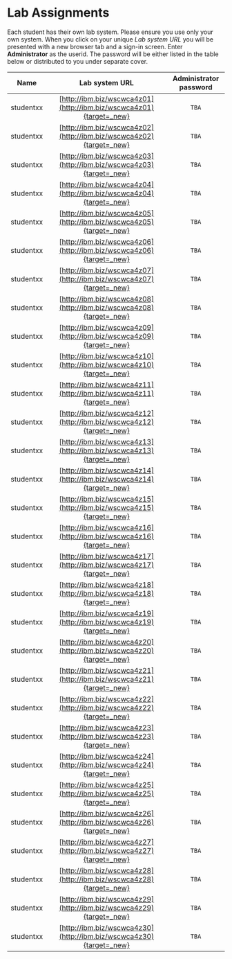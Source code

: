 # Lab Assignments

Each student has their own lab system.   Please ensure you use only your own system.  When you click on your unique *Lab system URL* you will be presented with a new browser tab and a sign-in screen.   Enter **Administrator** as the userid. The password will be either listed in the table below or distributed to you under separate cover.

|Name|Lab system URL |Administrator password|
|:--:|:-------------:|:--------------------:|
|studentxx|[http://ibm.biz/wscwca4z01](http://ibm.biz/wscwca4z01){target=_new}|`TBA`|
|studentxx|[http://ibm.biz/wscwca4z02](http://ibm.biz/wscwca4z02){target=_new}|`TBA`|
|studentxx|[http://ibm.biz/wscwca4z03](http://ibm.biz/wscwca4z03){target=_new}|`TBA`|
|studentxx|[http://ibm.biz/wscwca4z04](http://ibm.biz/wscwca4z04){target=_new}|`TBA`|
|studentxx|[http://ibm.biz/wscwca4z05](http://ibm.biz/wscwca4z05){target=_new}|`TBA`|
|studentxx|[http://ibm.biz/wscwca4z06](http://ibm.biz/wscwca4z06){target=_new}|`TBA`|
|studentxx|[http://ibm.biz/wscwca4z07](http://ibm.biz/wscwca4z07){target=_new}|`TBA`|
|studentxx|[http://ibm.biz/wscwca4z08](http://ibm.biz/wscwca4z08){target=_new}|`TBA`|
|studentxx|[http://ibm.biz/wscwca4z09](http://ibm.biz/wscwca4z09){target=_new}|`TBA`|
|studentxx|[http://ibm.biz/wscwca4z10](http://ibm.biz/wscwca4z10){target=_new}|`TBA`|
|studentxx|[http://ibm.biz/wscwca4z11](http://ibm.biz/wscwca4z11){target=_new}|`TBA`|
|studentxx|[http://ibm.biz/wscwca4z12](http://ibm.biz/wscwca4z12){target=_new}|`TBA`|
|studentxx|[http://ibm.biz/wscwca4z13](http://ibm.biz/wscwca4z13){target=_new}|`TBA`|
|studentxx|[http://ibm.biz/wscwca4z14](http://ibm.biz/wscwca4z14){target=_new}|`TBA`|
|studentxx|[http://ibm.biz/wscwca4z15](http://ibm.biz/wscwca4z15){target=_new}|`TBA`|
|studentxx|[http://ibm.biz/wscwca4z16](http://ibm.biz/wscwca4z16){target=_new}|`TBA`|
|studentxx|[http://ibm.biz/wscwca4z17](http://ibm.biz/wscwca4z17){target=_new}|`TBA`|
|studentxx|[http://ibm.biz/wscwca4z18](http://ibm.biz/wscwca4z18){target=_new}|`TBA`|
|studentxx|[http://ibm.biz/wscwca4z19](http://ibm.biz/wscwca4z19){target=_new}|`TBA`|
|studentxx|[http://ibm.biz/wscwca4z20](http://ibm.biz/wscwca4z20){target=_new}|`TBA`|
|studentxx|[http://ibm.biz/wscwca4z21](http://ibm.biz/wscwca4z21){target=_new}|`TBA`|
|studentxx|[http://ibm.biz/wscwca4z22](http://ibm.biz/wscwca4z22){target=_new}|`TBA`|
|studentxx|[http://ibm.biz/wscwca4z23](http://ibm.biz/wscwca4z23){target=_new}|`TBA`|
|studentxx|[http://ibm.biz/wscwca4z24](http://ibm.biz/wscwca4z24){target=_new}|`TBA`|
|studentxx|[http://ibm.biz/wscwca4z25](http://ibm.biz/wscwca4z25){target=_new}|`TBA`|
|studentxx|[http://ibm.biz/wscwca4z26](http://ibm.biz/wscwca4z26){target=_new}|`TBA`|
|studentxx|[http://ibm.biz/wscwca4z27](http://ibm.biz/wscwca4z27){target=_new}|`TBA`|
|studentxx|[http://ibm.biz/wscwca4z28](http://ibm.biz/wscwca4z28){target=_new}|`TBA`|
|studentxx|[http://ibm.biz/wscwca4z29](http://ibm.biz/wscwca4z29){target=_new}|`TBA`|
|studentxx|[http://ibm.biz/wscwca4z30](http://ibm.biz/wscwca4z30){target=_new}|`TBA`|

